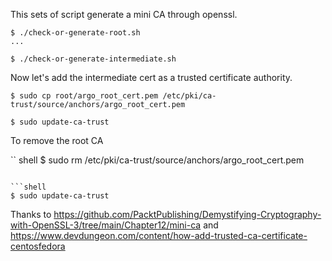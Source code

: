 This sets of script generate a mini CA through openssl.

```shell
$ ./check-or-generate-root.sh
...
```

```shell
$ ./check-or-generate-intermediate.sh
```


Now let's add the intermediate cert as a trusted certificate authority.

``` shell
$ sudo cp root/argo_root_cert.pem /etc/pki/ca-trust/source/anchors/argo_root_cert.pem
```

```shell
$ sudo update-ca-trust
```



To remove the root CA

`` shell
$ sudo rm /etc/pki/ca-trust/source/anchors/argo_root_cert.pem
```

```shell
$ sudo update-ca-trust
```

Thanks to https://github.com/PacktPublishing/Demystifying-Cryptography-with-OpenSSL-3/tree/main/Chapter12/mini-ca
and https://www.devdungeon.com/content/how-add-trusted-ca-certificate-centosfedora
